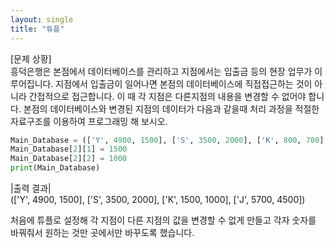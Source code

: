 ```yaml
---
layout: single
title: "튜플"
---
```


[문제 상황]  
흥덕은행은 본점에서 데이터베이스를 관리하고 지점에서는 입출금 등의 현장 업무가 이루어집니다. 지점에서 입출금이 일어나면 본점의 데이터베이스에 직접접근하는 것이 아니라 간접적으로 접근합니다. 이 때 각 지점은 다른지점의 내용을 변경할 수 없어야 합니다. 본점의 데이터베이스와 변경된 지점의 데이터가 다음과 같을때 처리 과정을 적절한 자료구조를 이용하여 프로그래밍 해 보시오.

~~~python
Main_Database = (['Y', 4900, 1500], ['S', 3500, 2000], ['K', 800, 700], ['J', 5700, 4500])
Main_Database[2][1] = 1500
Main_Database[2][2] = 1000
print(Main_Database)
~~~

|출력 결과|  
(['Y', 4900, 1500], ['S', 3500, 2000], ['K', 1500, 1000], ['J', 5700, 4500])

처음에 튜플로 설정해 각 지점이 다른 지점의 값을 변경할 수 없게 만들고 각자 숫자를 바꿔줘서 원하는 것만 곳에서만 바꾸도록 했습니다.
